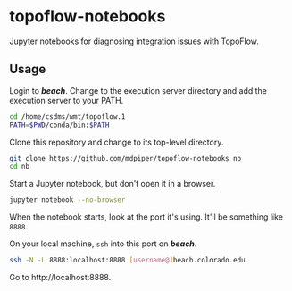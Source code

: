 # topoflow-notebooks

Jupyter notebooks for diagnosing integration issues with TopoFlow.

## Usage

Login to ***beach***.
Change to the execution server directory
and add the execution server to your PATH.
```bash
cd /home/csdms/wmt/topoflow.1
PATH=$PWD/conda/bin:$PATH
```

Clone this repository and change to its top-level directory.
```bash
git clone https://github.com/mdpiper/topoflow-notebooks nb
cd nb
```

Start a Jupyter notebook, but don't open it in a browser.
```bash
jupyter notebook --no-browser
```
When the notebook starts, look at the port it's using.
It'll be something like `8888`.

On your local machine,
`ssh` into this port on ***beach***.
```bash
ssh -N -L 8888:localhost:8888 [username@]beach.colorado.edu
```

Go to http://localhost:8888.
